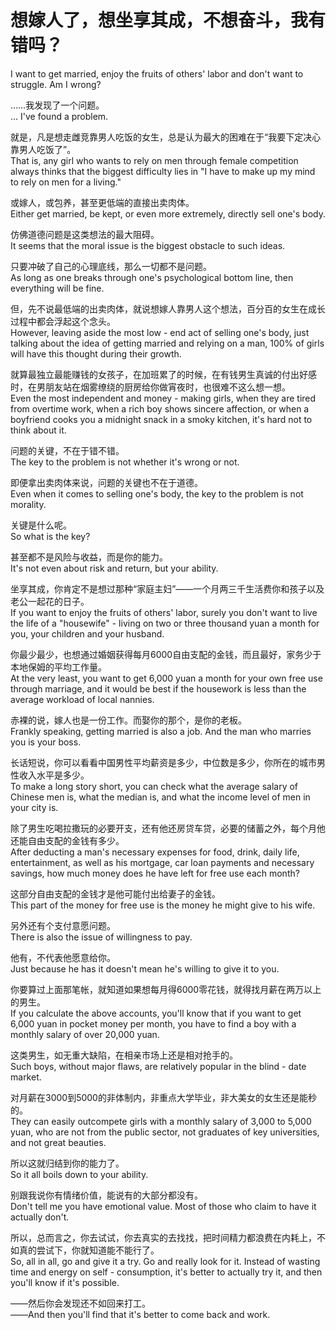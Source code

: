 # 想嫁人了，想坐享其成，不想奋斗，我有错吗？  

I want to get married, enjoy the fruits of others' labor and don't want to struggle. Am I wrong?  


……我发现了一个问题。  
... I've found a problem.

就是，凡是想走雌竞靠男人吃饭的女生，总是认为最大的困难在于“我要下定决心靠男人吃饭了”。  
That is, any girl who wants to rely on men through female competition always thinks that the biggest difficulty lies in "I have to make up my mind to rely on men for a living."

或嫁人，或包养，甚至更低端的直接出卖肉体。  
Either get married, be kept, or even more extremely, directly sell one's body.

仿佛道德问题是这类想法的最大阻碍。  
It seems that the moral issue is the biggest obstacle to such ideas.

只要冲破了自己的心理底线，那么一切都不是问题。  
As long as one breaks through one's psychological bottom line, then everything will be fine.

但，先不说最低端的出卖肉体，就说想嫁人靠男人这个想法，百分百的女生在成长过程中都会浮起这个念头。  
However, leaving aside the most low - end act of selling one's body, just talking about the idea of getting married and relying on a man, 100% of girls will have this thought during their growth.

就算最独立最能赚钱的女孩子，在加班累了的时候，在有钱男生真诚的付出好感时，在男朋友站在烟雾缭绕的厨房给你做宵夜时，也很难不这么想一想。  
Even the most independent and money - making girls, when they are tired from overtime work, when a rich boy shows sincere affection, or when a boyfriend cooks you a midnight snack in a smoky kitchen, it's hard not to think about it.

问题的关键，不在于错不错。  
The key to the problem is not whether it's wrong or not.

即便拿出卖肉体来说，问题的关键也不在于道德。  
Even when it comes to selling one's body, the key to the problem is not morality.

关键是什么呢。  
So what is the key?

甚至都不是风险与收益，而是你的能力。  
It's not even about risk and return, but your ability.

坐享其成，你肯定不是想过那种“家庭主妇”——一个月两三千生活费你和孩子以及老公一起花的日子。  
If you want to enjoy the fruits of others' labor, surely you don't want to live the life of a "housewife" - living on two or three thousand yuan a month for you, your children and your husband.

你最少最少，也想通过婚姻获得每月6000自由支配的金钱，而且最好，家务少于本地保姆的平均工作量。  
At the very least, you want to get 6,000 yuan a month for your own free use through marriage, and it would be best if the housework is less than the average workload of local nannies.

赤裸的说，嫁人也是一份工作。而娶你的那个，是你的老板。  
Frankly speaking, getting married is also a job. And the man who marries you is your boss.

长话短说，你可以看看中国男性平均薪资是多少，中位数是多少，你所在的城市男性收入水平是多少。  
To make a long story short, you can check what the average salary of Chinese men is, what the median is, and what the income level of men in your city is.

除了男生吃喝拉撒玩的必要开支，还有他还房贷车贷，必要的储蓄之外，每个月他还能自由支配的金钱有多少。  
After deducting a man's necessary expenses for food, drink, daily life, entertainment, as well as his mortgage, car loan payments and necessary savings, how much money does he have left for free use each month?

这部分自由支配的金钱才是他可能付出给妻子的金钱。  
This part of the money for free use is the money he might give to his wife.

另外还有个支付意愿问题。  
There is also the issue of willingness to pay.

他有，不代表他愿意给你。  
Just because he has it doesn't mean he's willing to give it to you.

你要算过上面那笔帐，就知道如果想每月得6000零花钱，就得找月薪在两万以上的男生。  
If you calculate the above accounts, you'll know that if you want to get 6,000 yuan in pocket money per month, you have to find a boy with a monthly salary of over 20,000 yuan.

这类男生，如无重大缺陷，在相亲市场上还是相对抢手的。  
Such boys, without major flaws, are relatively popular in the blind - date market.

对月薪在3000到5000的非体制内，非重点大学毕业，非大美女的女生还是能秒的。  
They can easily outcompete girls with a monthly salary of 3,000 to 5,000 yuan, who are not from the public sector, not graduates of key universities, and not great beauties.

所以这就归结到你的能力了。  
So it all boils down to your ability.

别跟我说你有情绪价值，能说有的大部分都没有。  
Don't tell me you have emotional value. Most of those who claim to have it actually don't.

所以，总而言之，你去试试，你去真实的去找找，把时间精力都浪费在内耗上，不如真的尝试下，你就知道能不能行了。  
So, all in all, go and give it a try. Go and really look for it. Instead of wasting time and energy on self - consumption, it's better to actually try it, and then you'll know if it's possible.

——然后你会发现还不如回来打工。  
——And then you'll find that it's better to come back and work.
